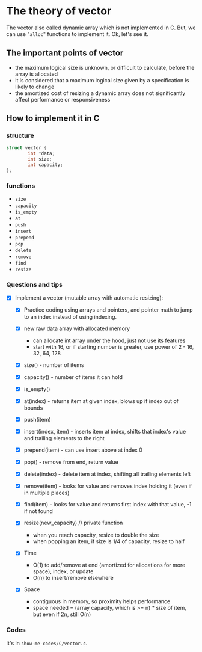 # The theory of vector

The vector also called dynamic array which is not implemented in C. But, we can use "`alloc`" functions to implement it.
Ok, let's see it.

## The important points of vector

* the maximum logical size is unknown, or difficult to calculate, before the array is allocated
* it is considered that a maximum logical size given by a specification is likely to change
* the amortized cost of resizing a dynamic array does not significantly affect performance or responsiveness

## How to implement it in C

### structure

```C
struct vector {
        int *data;
        int size;
        int capacity;
};
```

### functions
* `size`
* `capacity`
* `is_empty`
* `at`
* `push`
* `insert`
* `prepend`
* `pop`
* `delete`
* `remove`
* `find`
* `resize`

### Questions and tips

- [x] Implement a vector (mutable array with automatic resizing):
    - [x] Practice coding using arrays and pointers, and pointer math to jump to an index instead of using indexing.
    - [x] new raw data array with allocated memory
        - can allocate int array under the hood, just not use its features
        - start with 16, or if starting number is greater, use power of 2 - 16, 32, 64, 128
    - [x] size() - number of items
    - [x] capacity() - number of items it can hold
    - [x] is_empty()
    - [x] at(index) - returns item at given index, blows up if index out of bounds
    - [x] push(item)
    - [x] insert(index, item) - inserts item at index, shifts that index's value and trailing elements to the right
    - [x] prepend(item) - can use insert above at index 0
    - [x] pop() - remove from end, return value
    - [x] delete(index) - delete item at index, shifting all trailing elements left
    - [x] remove(item) - looks for value and removes index holding it (even if in multiple places)
    - [x] find(item) - looks for value and returns first index with that value, -1 if not found
    - [x] resize(new_capacity) // private function
        - when you reach capacity, resize to double the size
        - when popping an item, if size is 1/4 of capacity, resize to half

  - [x] Time
      - O(1) to add/remove at end (amortized for allocations for more space), index, or update
      - O(n) to insert/remove elsewhere
  - [x] Space
      - contiguous in memory, so proximity helps performance
      - space needed = (array capacity, which is >= n) * size of item, but even if 2n, still O(n)

### Codes
It's in `show-me-codes/C/vector.c`.
